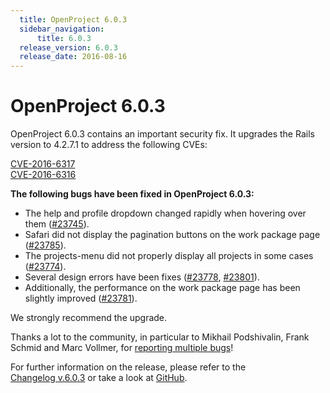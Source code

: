 ```yaml
---
  title: OpenProject 6.0.3
  sidebar_navigation:
      title: 6.0.3
  release_version: 6.0.3
  release_date: 2016-08-16
---
```


# OpenProject 6.0.3

OpenProject 6.0.3 contains an important security fix. It upgrades the
Rails version to 4.2.7.1 to address the following
CVEs:

[CVE-2016-6317](https://groups.google.com/forum/#!topic/ruby-security-ann/WccgKSKiPZA)  
[CVE-2016-6316](https://groups.google.com/forum/#!topic/ruby-security-ann/8B2iV2tPRSE)

**The following bugs have been fixed in OpenProject 6.0.3:**

  - The help and profile dropdown changed rapidly when hovering over
    them ([#23745](https://community.openproject.com/work_packages/23745/activity)).
  - Safari did not display the pagination buttons on the work package
    page
    ([#23785](https://community.openproject.com/work_packages/23785/activity)).
  - The projects-menu did not properly display all projects in some
    cases
    ([#23774](https://community.openproject.com/work_packages/23774/activity)).
  - Several design errors have been fixes
    ([#23778](https://community.openproject.com/work_packages/23778/activity),
    [#23801](https://community.openproject.com/work_packages/23801/activity)).
  - Additionally, the performance on the work package page has been
    slightly improved
    ([#23781](https://community.openproject.com/work_packages/23781/activity)).

We strongly recommend the upgrade.

Thanks a lot to the community, in particular to Mikhail Podshivalin,
Frank Schmid and Marc Vollmer, for [reporting multiple
bugs](../../development/report-a-bug/)!

For further information on the release, please refer to the  
[Changelog v.6.0.3](https://community.openproject.com/versions/815) 
or take a look at
[GitHub](https://github.com/opf/openproject/tree/v6.0.3).


